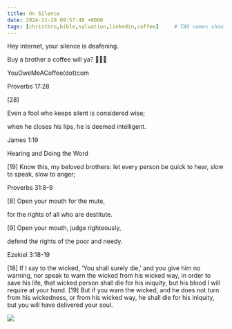 ```yaml
---
title: On Silence
date: 2024-11-29 09:57:49 +0000
tags: [christbro,bible,salvation,linkedin,coffee]     # TAG names should always be lowercase
---
```


Hey internet, your silence is deafening.

Buy a brother a coffee will ya? 🙏🫶😘

YouOweMeACoffee(dot)com

Proverbs 17:28

[28] 

Even a fool who keeps silent is considered wise;

when he closes his lips, he is deemed intelligent.

James 1:19

Hearing and Doing the Word

[19] Know this, my beloved brothers: let every person be quick to hear, slow to speak, slow to anger;

Proverbs 31:8-9

[8] Open your mouth for the mute,

for the rights of all who are destitute. 

[9] Open your mouth, judge righteously,

defend the rights of the poor and needy.

Ezekiel 3:18-19

[18] If I say to the wicked, ‘You shall surely die,’ and you give him no warning, nor speak to warn the wicked from his wicked way, in order to save his life, that wicked person shall die for his iniquity, but his blood I will require at your hand. [19] But if you warn the wicked, and he does not turn from his wickedness, or from his wicked way, he shall die for his iniquity, but you will have delivered your soul.

![](/7e5cbd84c8b24995c43ac6b666b4d190.jpeg)